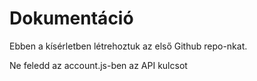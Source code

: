 # Dokumentáció

Ebben a kísérletben létrehoztuk az első Github repo-nkat.

Ne feledd az account.js-ben az API kulcsot
